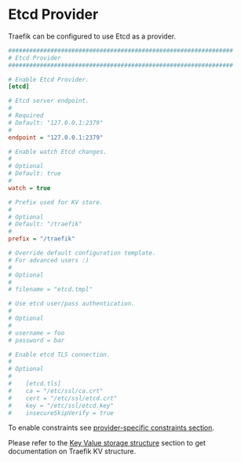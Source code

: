 # Etcd Provider

Traefik can be configured to use Etcd as a provider.

```ini
################################################################
# Etcd Provider
################################################################

# Enable Etcd Provider.
[etcd]

# Etcd server endpoint.
#
# Required
# Default: "127.0.0.1:2379"
#
endpoint = "127.0.0.1:2379"

# Enable watch Etcd changes.
#
# Optional
# Default: true
#
watch = true

# Prefix used for KV store.
#
# Optional
# Default: "/traefik"
#
prefix = "/traefik"

# Override default configuration template.
# For advanced users :)
#
# Optional
#
# filename = "etcd.tmpl"

# Use etcd user/pass authentication.
#
# Optional
#
# username = foo
# password = bar

# Enable etcd TLS connection.
#
# Optional
#
#    [etcd.tls]
#    ca = "/etc/ssl/ca.crt"
#    cert = "/etc/ssl/etcd.crt"
#    key = "/etc/ssl/etcd.key"
#    insecureSkipVerify = true
```

To enable constraints see [provider-specific constraints section](/configuration/commons/#provider-specific).

Please refer to the [Key Value storage structure](/user-guide/kv-config/#key-value-storage-structure) section to get documentation on Traefik KV structure.

